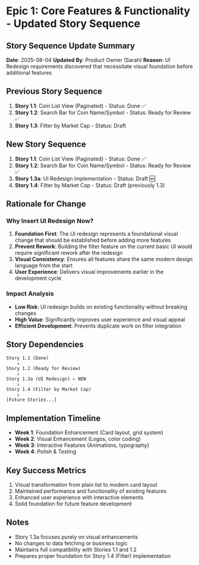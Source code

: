 # Epic 1: Core Features & Functionality - Updated Story Sequence

## Story Sequence Update Summary

**Date**: 2025-08-04
**Updated By**: Product Owner (Sarah)
**Reason**: UI Redesign requirements discovered that necessitate visual foundation before additional features

## Previous Story Sequence

1. **Story 1.1**: Coin List View (Paginated) - Status: Done ✅
2. **Story 1.2**: Search Bar for Coin Name/Symbol - Status: Ready for Review ✅
3. **Story 1.3**: Filter by Market Cap - Status: Draft

## New Story Sequence

1. **Story 1.1**: Coin List View (Paginated) - Status: Done ✅
2. **Story 1.2**: Search Bar for Coin Name/Symbol - Status: Ready for Review ✅
3. **Story 1.3a**: UI Redesign Implementation - Status: Draft 🆕
4. **Story 1.4**: Filter by Market Cap - Status: Draft (previously 1.3)

## Rationale for Change

### Why Insert UI Redesign Now?

1. **Foundation First**: The UI redesign represents a foundational visual change that should be established before adding more features
2. **Prevent Rework**: Building the filter feature on the current basic UI would require significant rework after the redesign
3. **Visual Consistency**: Ensures all features share the same modern design language from the start
4. **User Experience**: Delivers visual improvements earlier in the development cycle

### Impact Analysis

- **Low Risk**: UI redesign builds on existing functionality without breaking changes
- **High Value**: Significantly improves user experience and visual appeal
- **Efficient Development**: Prevents duplicate work on filter integration

## Story Dependencies

```
Story 1.1 (Done)
    ↓
Story 1.2 (Ready for Review)
    ↓
Story 1.3a (UI Redesign) ← NEW
    ↓
Story 1.4 (Filter by Market Cap)
    ↓
[Future Stories...]
```

## Implementation Timeline

- **Week 1**: Foundation Enhancement (Card layout, grid system)
- **Week 2**: Visual Enhancement (Logos, color coding)
- **Week 3**: Interactive Features (Animations, typography)
- **Week 4**: Polish & Testing

## Key Success Metrics

1. Visual transformation from plain list to modern card layout
2. Maintained performance and functionality of existing features
3. Enhanced user experience with interactive elements
4. Solid foundation for future feature development

## Notes

- Story 1.3a focuses purely on visual enhancements
- No changes to data fetching or business logic
- Maintains full compatibility with Stories 1.1 and 1.2
- Prepares proper foundation for Story 1.4 (Filter) implementation
